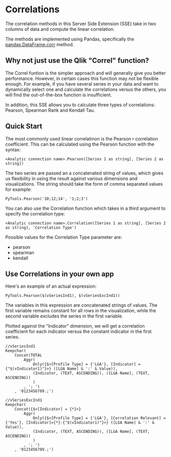 # Correlations

The correlation methods in this Server Side Extension (SSE) take in two columns of data and compute the linear correlation. 

The methods are implemented using Pandas, specifically the [pandas.DataFrame.corr](https://pandas.pydata.org/pandas-docs/stable/generated/pandas.DataFrame.corr.html) method.

## Why not just use the Qlik "Correl" function?

The Correl funtion is the simpler approach and will generally give you better performance. However, in certain cases this function may not be flexible enough. For example, if you have several series in your data and want to dynamically select one and calculate the correlations versus the others, you will find the out-of-the-box function is insufficient.

In addition, this SSE allows you to calculate three types of correlations: Pearson, Spearman Rank and Kendall Tau. 

## Quick Start

The most commonly used linear correlatinon is the Pearson r correlation coefficient. This can be calculated using the Pearson function with the syntax:

`<Analytic connection name>.Pearson([Series 1 as string], [Series 2 as string])`

The two series are passed an a concatenated string of values, which gives us flexibility in using the result against various dimensions and visualizations. The string should take the form of comma separated values for example:

`PyTools.Pearson('10;12;14', '1;2;3')`

You can also use the Correlation function which takes in a third argument to specify the correlation type:

`<Analytic connection name>.Correlation([Series 1 as string], [Series 2 as string], 'Correlation Type')`

Possible values for the Correlation Type parameter are: 
- pearson
- spearman
- kendall

## Use Correlations in your own app

Here's an example of an actual expression:

`PyTools.Pearson($(vSeriesInd1), $(vSeriesExcInd1))`

The variables in this expression are concatenated strings of values. The first variable remains constant for all rows in the visualization, while the second variable excludes the series in the first variable. 

Plotted against the "Indicator" dimension, we will get a correlation coefficient for each indicator versus the constant indicator in the first series.

```
//vSeriesInd1
Keepchar(
	Concat(TOTAL
        Aggr(
            Only({$<[Profile Type] = {'LGA'}, [Indicator] = {"$(vIndicator1)"}>} ([LGA Name] & ':' & Value)), 
            (Indicator, (TEXT, ASCENDING)), ([LGA Name], (TEXT, ASCENDING))
            ) 
        , '; ')
	, '0123456789.;')
```

```
//vSeriesExcInd1
Keepchar(
	Concat({$<[Indicator] = {*}>}
        Aggr(
            Only({$<[Profile Type] = {'LGA'}, [Correlation Relevant] = {'Yes'}, [Indicator]={*}-{"$(vIndicator1)"}>} ([LGA Name] & ':' & Value)), 
            (Indicator, (TEXT, ASCENDING)), ([LGA Name], (TEXT, ASCENDING))
            ) 
        , '; ')
    , '0123456789.;')
```
